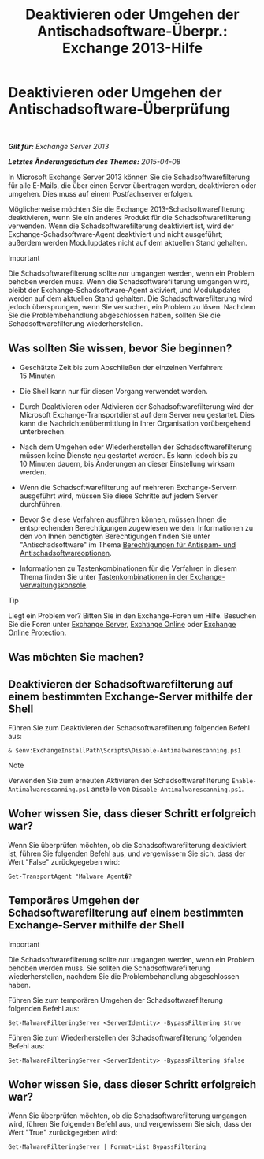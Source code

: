 ﻿---
title: 'Deaktivieren oder Umgehen der Antischadsoftware-Überpr.: Exchange 2013-Hilfe'
TOCTitle: Deaktivieren oder Umgehen der Antischadsoftware-Überprüfung
ms:assetid: 6725c74b-b3ef-4259-9337-c739e9bf7b5d
ms:mtpsurl: https://technet.microsoft.com/de-de/library/JJ150526(v=EXCHG.150)
ms:contentKeyID: 50475855
ms.date: 04/24/2018
mtps_version: v=EXCHG.150
ms.translationtype: HT
---

# Deaktivieren oder Umgehen der Antischadsoftware-Überprüfung

 

_**Gilt für:** Exchange Server 2013_

_**Letztes Änderungsdatum des Themas:** 2015-04-08_

In Microsoft Exchange Server 2013 können Sie die Schadsoftwarefilterung für alle E-Mails, die über einen Server übertragen werden, deaktivieren oder umgehen. Dies muss auf einem Postfachserver erfolgen.

Möglicherweise möchten Sie die Exchange 2013-Schadsoftwarefilterung deaktivieren, wenn Sie ein anderes Produkt für die Schadsoftwarefilterung verwenden. Wenn die Schadsoftwarefilterung deaktiviert ist, wird der Exchange-Schadsoftware-Agent deaktiviert und nicht ausgeführt; außerdem werden Modulupdates nicht auf dem aktuellen Stand gehalten.


> [!IMPORTANT]
> Die Schadsoftwarefilterung sollte <EM>nur</EM> umgangen werden, wenn ein Problem behoben werden muss. Wenn die Schadsoftwarefilterung umgangen wird, bleibt der Exchange-Schadsoftware-Agent aktiviert, und Modulupdates werden auf dem aktuellen Stand gehalten. Die Schadsoftwarefilterung wird jedoch übersprungen, wenn Sie versuchen, ein Problem zu lösen. Nachdem Sie die Problembehandlung abgeschlossen haben, sollten Sie die Schadsoftwarefilterung wiederherstellen.



## Was sollten Sie wissen, bevor Sie beginnen?

  - Geschätzte Zeit bis zum Abschließen der einzelnen Verfahren: 15 Minuten

  - Die Shell kann nur für diesen Vorgang verwendet werden.

  - Durch Deaktivieren oder Aktivieren der Schadsoftwarefilterung wird der Microsoft Exchange-Transportdienst auf dem Server neu gestartet. Dies kann die Nachrichtenübermittlung in Ihrer Organisation vorübergehend unterbrechen.

  - Nach dem Umgehen oder Wiederherstellen der Schadsoftwarefilterung müssen keine Dienste neu gestartet werden. Es kann jedoch bis zu 10 Minuten dauern, bis Änderungen an dieser Einstellung wirksam werden.

  - Wenn die Schadsoftwarefilterung auf mehreren Exchange-Servern ausgeführt wird, müssen Sie diese Schritte auf jedem Server durchführen.

  - Bevor Sie diese Verfahren ausführen können, müssen Ihnen die entsprechenden Berechtigungen zugewiesen werden. Informationen zu den von Ihnen benötigten Berechtigungen finden Sie unter "Antischadsoftware" im Thema [Berechtigungen für Antispam- und Antischadsoftwareoptionen](anti-spam-and-anti-malware-permissions-exchange-2013-help.md).

  - Informationen zu Tastenkombinationen für die Verfahren in diesem Thema finden Sie unter [Tastenkombinationen in der Exchange-Verwaltungskonsole](keyboard-shortcuts-in-the-exchange-admin-center-exchange-online-protection-help.md).


> [!TIP]
> Liegt ein Problem vor? Bitten Sie in den Exchange-Foren um Hilfe. Besuchen Sie die Foren unter <A href="https://go.microsoft.com/fwlink/p/?linkid=60612">Exchange Server</A>, <A href="https://go.microsoft.com/fwlink/p/?linkid=267542">Exchange Online</A> oder <A href="https://go.microsoft.com/fwlink/p/?linkid=285351">Exchange Online Protection</A>.



## Was möchten Sie machen?

## Deaktivieren der Schadsoftwarefilterung auf einem bestimmten Exchange-Server mithilfe der Shell

Führen Sie zum Deaktivieren der Schadsoftwarefilterung folgenden Befehl aus:

    & $env:ExchangeInstallPath\Scripts\Disable-Antimalwarescanning.ps1


> [!NOTE]
> Verwenden Sie zum erneuten Aktivieren der Schadsoftwarefilterung <CODE>Enable-Antimalwarescanning.ps1</CODE> anstelle von <CODE>Disable-Antimalwarescanning.ps1</CODE>.



## Woher wissen Sie, dass dieser Schritt erfolgreich war?

Wenn Sie überprüfen möchten, ob die Schadsoftwarefilterung deaktiviert ist, führen Sie folgenden Befehl aus, und vergewissern Sie sich, dass der Wert "False" zurückgegeben wird:

    Get-TransportAgent "Malware Agent�?

## Temporäres Umgehen der Schadsoftwarefilterung auf einem bestimmten Exchange-Server mithilfe der Shell


> [!IMPORTANT]
> Die Schadsoftwarefilterung sollte <EM>nur</EM> umgangen werden, wenn ein Problem behoben werden muss. Sie sollten die Schadsoftwarefilterung wiederherstellen, nachdem Sie die Problembehandlung abgeschlossen haben.



Führen Sie zum temporären Umgehen der Schadsoftwarefilterung folgenden Befehl aus:

    Set-MalwareFilteringServer <ServerIdentity> -BypassFiltering $true

Führen Sie zum Wiederherstellen der Schadsoftwarefilterung folgenden Befehl aus:

    Set-MalwareFilteringServer <ServerIdentity> -BypassFiltering $false

## Woher wissen Sie, dass dieser Schritt erfolgreich war?

Wenn Sie überprüfen möchten, ob die Schadsoftwarefilterung umgangen wird, führen Sie folgenden Befehl aus, und vergewissern Sie sich, dass der Wert "True" zurückgegeben wird:

    Get-MalwareFilteringServer | Format-List BypassFiltering

